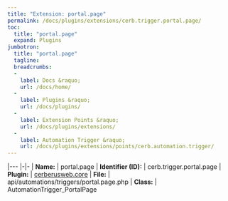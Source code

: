 ```yaml
---
title: "Extension: portal.page"
permalink: /docs/plugins/extensions/cerb.trigger.portal.page/
toc:
  title: "portal.page"
  expand: Plugins
jumbotron:
  title: "portal.page"
  tagline: 
  breadcrumbs:
  -
    label: Docs &raquo;
    url: /docs/home/
  -
    label: Plugins &raquo;
    url: /docs/plugins/
  -
    label: Extension Points &raquo;
    url: /docs/plugins/extensions/
  -
    label: Automation Trigger &raquo;
    url: /docs/plugins/extensions/points/cerb.automation.trigger/
---
```


|---
|-|-
| **Name:** | portal.page
| **Identifier (ID):** | cerb.trigger.portal.page
| **Plugin:** | [cerberusweb.core](/docs/plugins/cerberusweb.core/)
| **File:** | api/automations/triggers/portal.page.php
| **Class:** | AutomationTrigger_PortalPage

